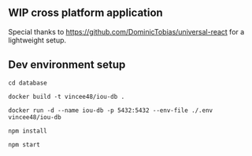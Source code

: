 ## WIP cross platform application

Special thanks to https://github.com/DominicTobias/universal-react for a lightweight setup.

## Dev environment setup

```
cd database

docker build -t vincee48/iou-db .

docker run -d --name iou-db -p 5432:5432 --env-file ./.env vincee48/iou-db

npm install

npm start
```
